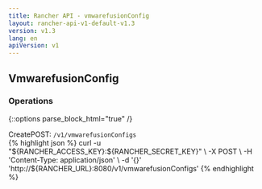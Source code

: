 ```yaml
---
title: Rancher API - vmwarefusionConfig
layout: rancher-api-v1-default-v1.3
version: v1.3
lang: en
apiVersion: v1
---
```


## VmwarefusionConfig




### Operations
{::options parse_block_html="true" /}
<a id="create"></a>
<div class="action"><span class="header">Create<span class="headerright">POST:  <code>/v1/vmwarefusionConfigs</code></span></span>
<div class="action-contents"> {% highlight json %}
curl -u "${RANCHER_ACCESS_KEY}:${RANCHER_SECRET_KEY}" \
-X POST \
-H 'Content-Type: application/json' \
-d '{}' 'http://${RANCHER_URL}:8080/v1/vmwarefusionConfigs'
{% endhighlight %}
</div></div>



